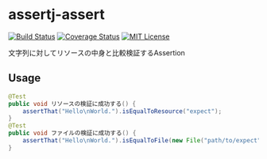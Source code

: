 # assertj-assert
[![Build Status](https://travis-ci.org/duck8823/assertj-assert.svg?branch=master)](https://travis-ci.org/duck8823/assertj-assert)
[![Coverage Status](https://coveralls.io/repos/github/duck8823/assertj-assert/badge.svg?branch=master)](https://coveralls.io/github/duck8823/assertj-assert?branch=master)
[![MIT License](http://img.shields.io/badge/license-MIT-blue.svg?style=flat)](LICENSE)  
  
文字列に対してリソースの中身と比較検証するAssertion

## Usage
```java
@Test
public void リソースの検証に成功する() {
	assertThat("Hello\nWorld.").isEqualToResource("expect");
}
@Test
public void ファイルの検証に成功する() {
	assertThat("Hello\nWorld.").isEqualToFile(new File("path/to/expect"));
}
```
